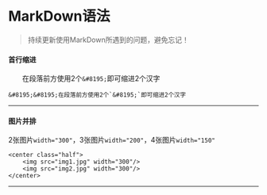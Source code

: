 # MarkDown语法


> 持续更新使用MarkDown所遇到的问题，避免忘记！

#### 首行缩进

&#8195;&#8195;在段落前方使用2个`&#8195;`即可缩进2个汉字

```
&#8195;&#8195;在段落前方使用2个`&#8195;`即可缩进2个汉字
```

------

#### 图片并排

2张图片`width="300"`，3张图片`width="200"`，4张图片`width="150"`

```
<center class="half">
    <img src="img1.jpg" width="300"/>
    <img src="img2.jpg" width="300"/>
</center>
```

------


